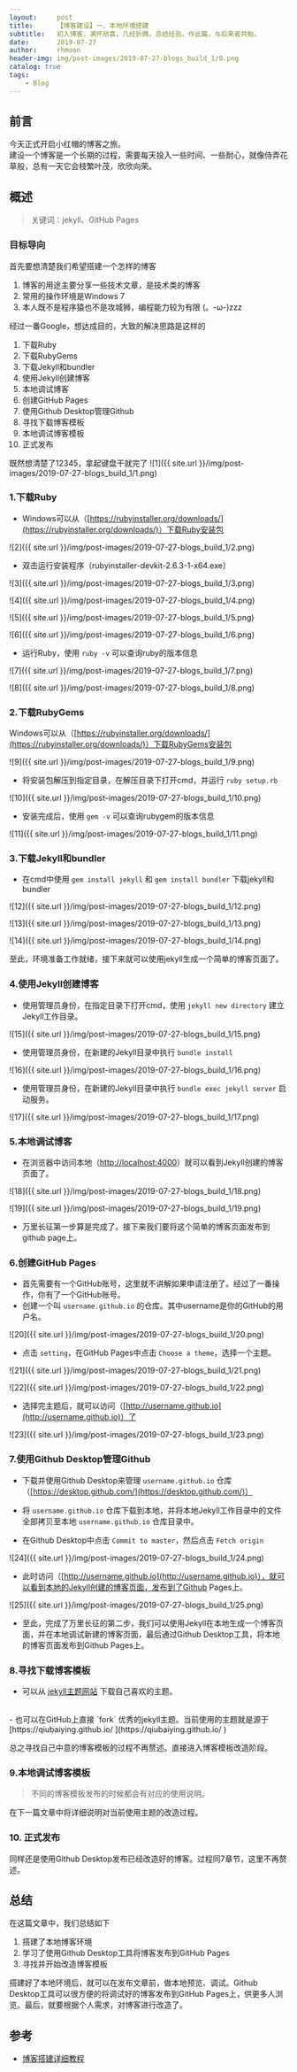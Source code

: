 ```yaml
---
layout:     post
title:      【博客建设】一、本地环境搭建
subtitle:   初入博客，满怀欣喜，几经折腾，总结经验。作此篇，与后来者共勉。
date:       2019-07-27
author:     rhmoon
header-img: img/post-images/2019-07-27-blogs_build_1/0.png
catalog: true
tags:
    - Blog
---
```


## 前言

今天正式开启小红帽的博客之旅。<br/>
建设一个博客是一个长期的过程，需要每天投入一些时间、一些耐心，就像侍弄花草般，总有一天它会枝繁叶茂，欣欣向荣。


## 概述

>关键词：jekyll、GitHub Pages

### 目标导向

首先要想清楚我们希望搭建一个怎样的博客

1. 博客的用途主要分享一些技术文章，是技术类的博客
2. 常用的操作环境是Windows 7
3. 本人既不是程序猿也不是攻城狮，编程能力较为有限  (。-ω-)zzz

经过一番Google，想达成目的，大致的解决思路是这样的

1. 下载Ruby
2. 下载RubyGems
3. 下载Jekyll和bundler
4. 使用Jekyll创建博客
5. 本地调试博客
6. 创建GitHub Pages
7. 使用Github Desktop管理Github
8. 寻找下载博客模板
9. 本地调试博客模板
10. 正式发布

既然想清楚了12345，拿起键盘干就完了
![1]({{ site.url }}/img/post-images/2019-07-27-blogs_build_1/1.png)

### 1.下载Ruby

- Windows可以从（[https://rubyinstaller.org/downloads/](https://rubyinstaller.org/downloads/)）下载Ruby安装包

![2]({{ site.url }}/img/post-images/2019-07-27-blogs_build_1/2.png)

- 双击运行安装程序（rubyinstaller-devkit-2.6.3-1-x64.exe）

![3]({{ site.url }}/img/post-images/2019-07-27-blogs_build_1/3.png)

![4]({{ site.url }}/img/post-images/2019-07-27-blogs_build_1/4.png)

![5]({{ site.url }}/img/post-images/2019-07-27-blogs_build_1/5.png)

![6]({{ site.url }}/img/post-images/2019-07-27-blogs_build_1/6.png)

- 运行Ruby，使用 `ruby -v` 可以查询ruby的版本信息

![7]({{ site.url }}/img/post-images/2019-07-27-blogs_build_1/7.png)

![8]({{ site.url }}/img/post-images/2019-07-27-blogs_build_1/8.png)

### 2.下载RubyGems

Windows可以从（[https://rubyinstaller.org/downloads/](https://rubyinstaller.org/downloads/)）下载RubyGems安装包

![9]({{ site.url }}/img/post-images/2019-07-27-blogs_build_1/9.png)

- 将安装包解压到指定目录，在解压目录下打开cmd，并运行 `ruby setup.rb`

![10]({{ site.url }}/img/post-images/2019-07-27-blogs_build_1/10.png)

- 安装完成后，使用 `gem -v` 可以查询rubygem的版本信息

![11]({{ site.url }}/img/post-images/2019-07-27-blogs_build_1/11.png)

### 3.下载Jekyll和bundler

- 在cmd中使用 `gem install jekyll` 和 `gem install bundler` 下载jekyll和bundler

![12]({{ site.url }}/img/post-images/2019-07-27-blogs_build_1/12.png)

![13]({{ site.url }}/img/post-images/2019-07-27-blogs_build_1/13.png)

![14]({{ site.url }}/img/post-images/2019-07-27-blogs_build_1/14.png)

至此，环境准备工作就绪，接下来就可以使用jekyll生成一个简单的博客页面了。

### 4.使用Jekyll创建博客

- 使用管理员身份，在指定目录下打开cmd，使用 `jekyll new directory` 建立Jekyll工作目录。

![15]({{ site.url }}/img/post-images/2019-07-27-blogs_build_1/15.png)

- 使用管理员身份，在新建的Jekyll目录中执行 `bundle install`

![16]({{ site.url }}/img/post-images/2019-07-27-blogs_build_1/16.png)

- 使用管理员身份，在新建的Jekyll目录中执行 `bundle exec jekyll server` 启动服务。

![17]({{ site.url }}/img/post-images/2019-07-27-blogs_build_1/17.png)

### 5.本地调试博客

- 在浏览器中访问本地（[http://localhost:4000](http://localhost:4000)）就可以看到Jekyll创建的博客页面了。

![18]({{ site.url }}/img/post-images/2019-07-27-blogs_build_1/18.png)

![19]({{ site.url }}/img/post-images/2019-07-27-blogs_build_1/19.png)

- 万里长征第一步算是完成了。接下来我们要将这个简单的博客页面发布到github page上。

### 6.创建GitHub Pages

- 首先需要有一个GitHub账号，这里就不讲解如果申请注册了。经过了一番操作，你有了一个GitHub账号。
- 创建一个叫 `username.github.io` 的仓库。其中username是你的GitHub的用户名。

![20]({{ site.url }}/img/post-images/2019-07-27-blogs_build_1/20.png)

- 点击 `setting`，在GitHub Pages中点击 `Choose a theme`，选择一个主题。

![21]({{ site.url }}/img/post-images/2019-07-27-blogs_build_1/21.png)

![22]({{ site.url }}/img/post-images/2019-07-27-blogs_build_1/22.png)

- 选择完主题后，就可以访问（[http://username.github.io](http://username.github.io)）了

![23]({{ site.url }}/img/post-images/2019-07-27-blogs_build_1/23.png)

### 7.使用Github Desktop管理Github

- 下载并使用Github Desktop来管理 `username.github.io` 仓库（[https://desktop.github.com/](https://desktop.github.com/)）

- 将 `username.github.io` 仓库下载到本地，并将本地Jekyll工作目录中的文件全部拷贝至本地 `username.github.io` 仓库目录中。

- 在Github Desktop中点击 `Commit to master`，然后点击 `Fetch origin`

![24]({{ site.url }}/img/post-images/2019-07-27-blogs_build_1/24.png)

- 此时访问（[http://username.github.io](http://username.github.io)），就可以看到本地的Jekyll创建的博客页面，发布到了Github Pages上。

![25]({{ site.url }}/img/post-images/2019-07-27-blogs_build_1/25.png)

- 至此，完成了万里长征的第二步，我们可以使用Jekyll在本地生成一个博客页面，并在本地调试新建的博客页面，最后通过Github Desktop工具，将本地的博客页面发布到Github Pages上。

### 8.寻找下载博客模板

- 可以从 [jekyll主题网站](http://jekyllthemes.org/) 下载自己喜欢的主题。
<br/>
- 也可以在GitHub上直接 `fork` 优秀的jekyll主题。当前使用的主题就是源于[https://qiubaiying.github.io/ ](https://qiubaiying.github.io/ )

总之寻找自己中意的博客模板的过程不再赘述。直接进入博客模板改造阶段。

### 9.本地调试博客模板

> 不同的博客模板发布的时候都会有对应的使用说明。

在下一篇文章中将详细说明对当前使用主题的改造过程。

### 10. 正式发布

同样还是使用Github Desktop发布已经改造好的博客。过程同7章节，这里不再赘述。


## 总结

在这篇文章中，我们总结如下
1. 搭建了本地博客环境
2. 学习了使用Github Desktop工具将博客发布到GitHub Pages
3. 寻找并开始改造博客模板

搭建好了本地环境后，就可以在发布文章前，做本地预览、调试。Github Desktop工具可以很方便的将调试好的博客发布到GitHub Pages上，供更多人浏览。最后，就要根据个人需求，对博客进行改造了。

## 参考

- [博客搭建详细教程](https://github.com/qiubaiying/qiubaiying.github.io/wiki/%E5%8D%9A%E5%AE%A2%E6%90%AD%E5%BB%BA%E8%AF%A6%E7%BB%86%E6%95%99%E7%A8%8B)

 

